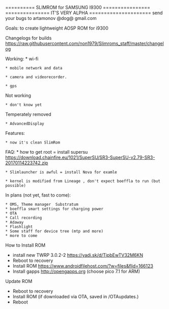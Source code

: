 ========== SLIMROM for SAMSUNG I9300 ================
=============== IT'S VERY ALPHA =====================
send your bugs to artamonov @dog@ gmail.com

Goals: to create lightweight AOSP ROM for i9300

Changelogs for builds https://raw.githubusercontent.com/non1979/Slimroms_staff/master/changelog

Working:
	* wi-fi
	
	* mobile network and data 
	
	* camera and videorecorder.
	
	* gps 
	
	
Not working 

	* don't know yet
	
Temperately removed 

	* AdvancedDisplay
	
Features:

	* now it's clean SlimRom
	
FAQ:
	* how to get root = install supersu https://download.chainfire.eu/1021/SuperSU/SR3-SuperSU-v2.79-SR3-20170114223742.zip
	
	* Slimlauncher is awful = install Nova for examle 
	
	* kernel is modified from Lineage , don't expect boeffla to run (but possible)
	
In plans (not yet, fast to come):

	* OMS, Theme manager  Substratum
	* boeffla smart settings for charging power
	* OTA
	* Call recording
	* Adaway
	* Flashlight
	* Some staff for device tree (mtp and more)
	* more to come
	
How to Install ROM

- install new TWRP 3.0.2-2 https://yadi.sk/d/TipbEwTV32M6KN
- Reboot to recovery
- Install ROM  https://www.androidfilehost.com/?w=files&flid=166123
- Install gapps http://opengapps.org (choose pico 7.1 for ARM)

Update ROM
- Reboot to recovery
- Install ROM (if downloaded via OTA, saved in /OTAupdates.)
- Reboot
